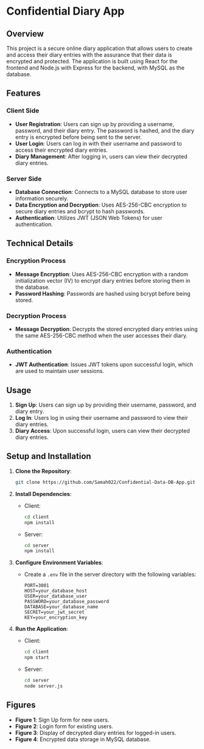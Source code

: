 # Confidential Diary App

## Overview

This project is a secure online diary application that allows users to create and access their diary entries with the assurance that their data is encrypted and protected. The application is built using React for the frontend and Node.js with Express for the backend, with MySQL as the database.

## Features

### Client Side

- **User Registration**: Users can sign up by providing a username, password, and their diary entry. The password is hashed, and the diary entry is encrypted before being sent to the server.
- **User Login**: Users can log in with their username and password to access their encrypted diary entries.
- **Diary Management**: After logging in, users can view their decrypted diary entries.

### Server Side

- **Database Connection**: Connects to a MySQL database to store user information securely.
- **Data Encryption and Decryption**: Uses AES-256-CBC encryption to secure diary entries and bcrypt to hash passwords.
- **Authentication**: Utilizes JWT (JSON Web Tokens) for user authentication.

## Technical Details

### Encryption Process

- **Message Encryption**: Uses AES-256-CBC encryption with a random initialization vector (IV) to encrypt diary entries before storing them in the database.
- **Password Hashing**: Passwords are hashed using bcrypt before being stored.

### Decryption Process

- **Message Decryption**: Decrypts the stored encrypted diary entries using the same AES-256-CBC method when the user accesses their diary.

### Authentication

- **JWT Authentication**: Issues JWT tokens upon successful login, which are used to maintain user sessions.

## Usage

1. **Sign Up**: Users can sign up by providing their username, password, and diary entry.
2. **Log In**: Users log in using their username and password to view their diary entries.
3. **Diary Access**: Upon successful login, users can view their decrypted diary entries.

## Setup and Installation

1. **Clone the Repository**:

    ```sh
    git clone https://github.com/Samah022/Confidential-Data-DB-App.git
    ```

2. **Install Dependencies**:

    - Client:

        ```sh
        cd client
        npm install
        ```

    - Server:

        ```sh
        cd server
        npm install
        ```

3. **Configure Environment Variables**:

    - Create a `.env` file in the server directory with the following variables:

        ```env
        PORT=3001
        HOST=your_database_host
        USER=your_database_user
        PASSWORD=your_database_password
        DATABASE=your_database_name
        SECRET=your_jwt_secret
        KEY=your_encryption_key
        ```

4. **Run the Application**:

    - Client:

        ```sh
        cd client
        npm start
        ```

    - Server:

        ```sh
        cd server
        node server.js
        ```

## Figures

- **Figure 1**: Sign Up form for new users.
- **Figure 2**: Login form for existing users.
- **Figure 3**: Display of decrypted diary entries for logged-in users.
- **Figure 4**: Encrypted data storage in MySQL database.
